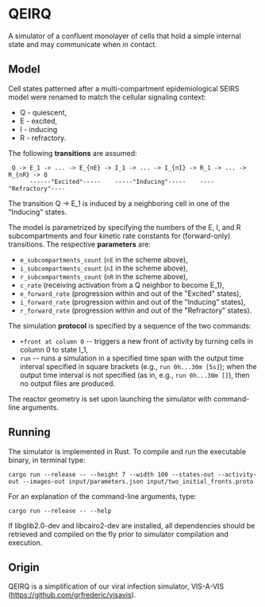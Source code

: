 QEIRQ
=====
A simulator of a confluent monolayer of cells that hold a simple internal
state and may communicate when in contact.

Model
-----
Cell states patterned after a multi-compartment epidemiological SEIRS model
were renamed to match the cellular signaling context:
* Q - quiescent,
* E - excited,
* I - inducing
* R - refractory.

The following **transitions** are assumed:
```
 Q -> E_1 -> ... -> E_{nE} -> I_1 -> ... -> I_{nI} -> R_1 -> ... -> R_{nR} -> Q
      ------"Excited"-----    -----"Inducing"-----    ----"Refractory"----
```

The transition Q -> E_1 is induced by a neighboring cell in one of
the "Inducing" states.

The model is parametrized by specifying the numbers of the E, I, and R
subcompartments and four kinetic rate constants for (forward-only) transitions.
The respective **parameters** are:
* `e_subcompartments_count` (`nE` in the scheme above),
* `i_subcompartments_count` (`nI` in the scheme above),
* `r_subcompartments_count` (`nR` in the scheme above),
* `c_rate` (receiving activation from a Q neighbor to become E_1),
* `e_forward_rate` (progression within and out of the "Excited" states),
* `i_forward_rate` (progression within and out of the "Inducing" states),
* `r_forward_rate` (progression within and out of the "Refractory" states).

The simulation **protocol** is specified by a sequence of the two commands:
* `+front at column 0` -- triggers a new front of activity by turning cells in column 0 to state I_1,
* `run` -- runs a simulation in a specified time span with the output time
interval specified in square brackets (e.g., `run 0h...30m [5s]`); when the
output time interval is not specified (as in, e.g., `run 0h...30m []`), then
no output files are produced.

The reactor geometry is set upon launching the simulator with command-line
arguments.


Running
-------
The simulator is implemented in Rust. To compile and run the executable
binary, in terminal type:
````
cargo run --release -- --height 7 --width 100 --states-out --activity-out --images-out input/parameters.json input/two_initial_fronts.proto
````
For an explanation of the command-line arguments, type:
````
cargo run --release -- --help
````
If libglib2.0-dev and libcairo2-dev are installed, all dependencies should
be retrieved and compiled on the fly prior to simulator compilation and execution.


Origin
------
QEIRQ is a simplification of our viral infection simulator, VIS-A-VIS
(https://github.com/grfrederic/visavis).
